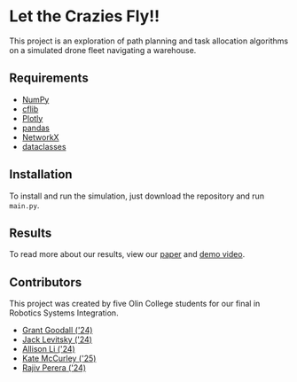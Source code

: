 # Let the Crazies Fly!!

This project is an exploration of path planning and task allocation algorithms on a simulated drone fleet navigating a warehouse.

## Requirements
- [NumPy](https://numpy.org/install/)
- [cflib](https://www.bitcraze.io/documentation/repository/crazyflie-lib-python/master/installation/install/)
- [Plotly](https://plotly.com/python/getting-started/)
- [pandas](https://pandas.pydata.org/docs/getting_started/install.html)
- [NetworkX](https://networkx.org/documentation/stable/install.html)
- [dataclasses](https://pypi.org/project/dataclasses/)

## Installation
To install and run the simulation, just download the repository and run `main.py`. 

## Results
To read more about our results, view our [paper](https://www.google.com/url?sa=t&rct=j&q=&esrc=s&source=web&cd=&cad=rja&uact=8&ved=2ahUKEwifgqaf7cX-AhV1KFkFHfbTCnIQtwJ6BAgPEAI&url=https%3A%2F%2Fwww.youtube.com%2Fwatch%3Fv%3Dq6EoRBvdVPQ&usg=AOvVaw0r0PqESuqJ32Hc15MSHJci) and [demo video](https://www.google.com/url?sa=t&rct=j&q=&esrc=s&source=web&cd=&cad=rja&uact=8&ved=2ahUKEwilltCT7cX-AhUTFVkFHds4AE0QwqsBegQIDRAE&url=https%3A%2F%2Fwww.youtube.com%2Fwatch%3Fv%3DdQw4w9WgXcQ&usg=AOvVaw0aHtehaphMhOCAkCydRLZU). 

## Contributors
This project was created by five Olin College students for our final in Robotics Systems Integration. 
- [Grant Goodall ('24)](https://github.com/GrantGoodall)
- [Jack Levitsky ('24)](https://github.com/jlevitsky)
- [Allison Li ('24)](https://github.com/al-li-son)
- [Kate McCurley ('25)](https://github.com/cmccurley22)
- [Rajiv Perera ('24)](https://github.com/JohnnyMaBoi)
